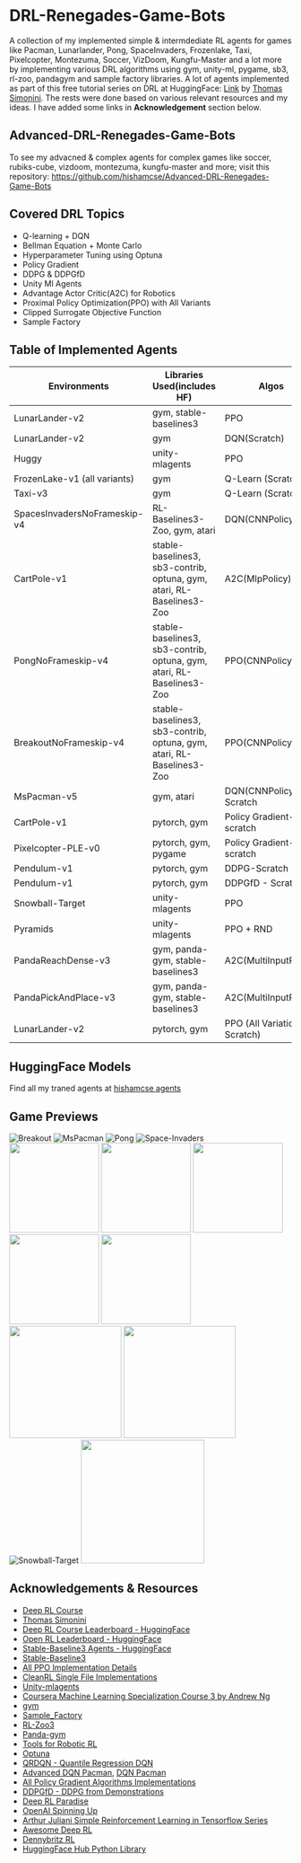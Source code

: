 # DRL-Renegades-Game-Bots

A collection of my implemented simple & intermdediate RL agents for games like Pacman, Lunarlander, Pong, SpaceInvaders, Frozenlake, Taxi, Pixelcopter, Montezuma, Soccer, VizDoom, Kungfu-Master and a lot more by implementing various DRL algorithms using gym, unity-ml, pygame, sb3, rl-zoo, pandagym and sample factory libraries. A lot of agents implemented as part of this free tutorial series on DRL at HuggingFace: [Link](https://huggingface.co/learn/deep-rl-course/unit0/introduction) by [Thomas Simonini](https://x.com/ThomasSimonini). The rests were done based on various relevant resources and my ideas. I have added some links in **Acknowledgement** section below. 

## Advanced-DRL-Renegades-Game-Bots
To see my advacned & complex agents for complex games like soccer, rubiks-cube, vizdoom, montezuma, kungfu-master and more; visit this repository: https://github.com/hishamcse/Advanced-DRL-Renegades-Game-Bots

## Covered DRL Topics
  * Q-learning + DQN
  * Bellman Equation + Monte Carlo
  * Hyperparameter Tuning using Optuna
  * Policy Gradient
  * DDPG & DDPGfD
  * Unity Ml Agents
  * Advantage Actor Critic(A2C) for Robotics
  * Proximal Policy Optimization(PPO) with All Variants
  * Clipped Surrogate Objective Function
  * Sample Factory

## Table of Implemented Agents

| **Environments**                       | **Libraries Used(includes HF)**                                       | **Algos**                    | **Kaggle Notebooks** |
|----------------------------------------|-----------------------------------------------------------------------|------------------------------|----------------------|
| LunarLander-v2                         | gym, stable-baselines3                                                | PPO                          | [Link](https://www.kaggle.com/code/syedjarullahhisham/drl-huggingface-unit-1-lunarlander)                     |
| LunarLander-v2                         | gym                                                                   | DQN(Scratch)                 | [Link](https://www.kaggle.com/code/syedjarullahhisham/drl-huggingface-unit-1-lunarlander)                     |
| Huggy                                  | unity-mlagents                                                        | PPO                          | [Link](https://www.kaggle.com/code/syedjarullahhisham/drl-huggingface-unit-1-bonus-huggydog)                     |
| FrozenLake-v1 (all variants)           | gym                                                                   | Q-Learn (Scratch)            | [Link](https://www.kaggle.com/code/syedjarullahhisham/drl-huggingface-unit-2-frozenlake-v1-taxi-v3)                    |
| Taxi-v3                                | gym                                                                   | Q-Learn (Scratch)            | [Link](https://www.kaggle.com/code/syedjarullahhisham/drl-huggingface-unit-2-frozenlake-v1-taxi-v3)                    |
| SpacesInvadersNoFrameskip-v4           | RL-Baselines3-Zoo, gym, atari                                         | DQN(CNNPolicy)               | [Link](https://www.kaggle.com/code/syedjarullahhisham/drl-huggingface-unit-3-space-invaders)                     |
| CartPole-v1                            | stable-baselines3, sb3-contrib, optuna, gym, atari, RL-Baselines3-Zoo | A2C(MlpPolicy)               | [Link](https://www.kaggle.com/code/syedjarullahhisham/drl-huggingface-unit-3-optuna-cartpole-pong-br-out)                     |
| PongNoFrameskip-v4                     | stable-baselines3, sb3-contrib, optuna, gym, atari, RL-Baselines3-Zoo | PPO(CNNPolicy)               | [Link](https://www.kaggle.com/code/syedjarullahhisham/drl-huggingface-unit-3-optuna-cartpole-pong-br-out)                     |
| BreakoutNoFrameskip-v4                 | stable-baselines3, sb3-contrib, optuna, gym, atari, RL-Baselines3-Zoo | PPO(CNNPolicy)               | [Link](https://www.kaggle.com/code/syedjarullahhisham/drl-huggingface-unit-3-optuna-cartpole-pong-br-out)                     |
| MsPacman-v5                            | gym, atari                                                            | DQN(CNNPolicy) - Scratch     | [Link](https://www.kaggle.com/code/syedjarullahhisham/drl-huggingface-extra-unit-3-mspacmandqn-scratch)                     |
| CartPole-v1                            | pytorch, gym                                                          | Policy Gradient-scratch      | [Link](https://www.kaggle.com/code/syedjarullahhisham/drl-huggingface-unit-4-pg-cartpole-pixelcopter)                     |
| Pixelcopter-PLE-v0                     | pytorch, gym, pygame                                                  | Policy Gradient-scratch      | [Link](https://www.kaggle.com/code/syedjarullahhisham/drl-huggingface-unit-4-pg-cartpole-pixelcopter)                     |
| Pendulum-v1                            | pytorch, gym                                                          | DDPG-Scratch                 | [Link](https://www.kaggle.com/code/syedjarullahhisham/drl-extra-personal-unit-4-ddpg-ddpgfd-pendulum-v1)                     |
| Pendulum-v1                            | pytorch, gym                                                          | DDPGfD - Scratch             | [Link](https://www.kaggle.com/code/syedjarullahhisham/drl-extra-personal-unit-4-ddpg-ddpgfd-pendulum-v1)                     |
| Snowball-Target                        | unity-mlagents                                                        | PPO                          | [Link](https://www.kaggle.com/code/syedjarullahhisham/drl-huggingface-unit-5-unity-ml-snowball-pyramid)                     |
| Pyramids                               | unity-mlagents                                                        | PPO + RND                    | [Link](https://www.kaggle.com/code/syedjarullahhisham/drl-huggingface-unit-5-unity-ml-snowball-pyramid)                     |
| PandaReachDense-v3                     | gym, panda-gym, stable-baselines3                                     | A2C(MultiInputPolicy)        | [Link](https://www.kaggle.com/code/syedjarullahhisham/drl-huggingface-unit-6-pandagym-reachdns-pickplace)                     |
| PandaPickAndPlace-v3                   | gym, panda-gym, stable-baselines3                                     | A2C(MultiInputPolicy)        | [Link](https://www.kaggle.com/code/syedjarullahhisham/drl-huggingface-unit-6-pandagym-reachdns-pickplace)                     |
| LunarLander-v2                         | pytorch, gym                                                          | PPO (All Variations Scratch) | [Link](https://www.kaggle.com/code/syedjarullahhisham/drl-huggingface-unit-8-i-ppo-scratch-lunarlander)                     |

## HuggingFace Models
Find all my traned agents at [hishamcse agents](https://huggingface.co/hishamcse)

## Game Previews
  ![Breakout](https://www.gymlibrary.dev/_images/breakout.gif) ![MsPacman](https://www.gymlibrary.dev/_images/ms_pacman.gif) ![Pong](https://www.gymlibrary.dev/_images/pong.gif) ![Space-Invaders](https://www.gymlibrary.dev/_images/space_invaders.gif) <img src="https://www.gymlibrary.dev/_images/taxi.gif" width="160" height="160"/> <img src="https://www.gymlibrary.dev/_images/frozen_lake.gif" width="160" height="160"/> <img src="https://www.gymlibrary.dev/_images/cart_pole.gif" width="160" height="160"/> <img src="https://www.gymlibrary.dev/_images/pendulum.gif" width="160" height="160"/>  <img src="https://www.gymlibrary.dev/_images/lunar_lander.gif" width="160" height="160"/> <img src="https://huggingface.co/datasets/huggingface-deep-rl-course/course-images/resolve/main/en/notebooks/unit-bonus1/huggy-cover.jpeg" height="200"/> <img src="https://pygame-learning-environment.readthedocs.io/en/latest/_images/pixelcopter.gif" height="200"/> ![Snowball-Target](https://encrypted-tbn0.gstatic.com/images?q=tbn:ANd9GcRBXWwA-sMgbWQ9OrvPFczBEVCyAx9PheTDkGZdF-JxjpwZI510QWHSCF4dUO8KWEGLZGQ&usqp=CAU) <img src="https://unity-technologies.github.io/ml-agents/images/pyramids.png" width="220" height="220"/>  


## Acknowledgements & Resources
   * [Deep RL Course](https://huggingface.co/learn/deep-rl-course/unit0/introduction)
   * [Thomas Simonini](https://x.com/ThomasSimonini)
   * [Deep RL Course Leaderboard - HuggingFace](https://huggingface.co/spaces/huggingface-projects/Deep-Reinforcement-Learning-Leaderboard)
   * [Open RL Leaderboard - HuggingFace](https://huggingface.co/spaces/open-rl-leaderboard/leaderboard)
   * [Stable-Baseline3 Agents - HuggingFace](https://huggingface.co/sb3)
   * [Stable-Baseline3](https://stable-baselines3.readthedocs.io/en/master/)
   * [All PPO Implementation Details](https://iclr-blog-track.github.io/2022/03/25/ppo-implementation-details/)
   * [CleanRL Single File Implementations](https://docs.cleanrl.dev/)
   * [Unity-mlagents](https://github.com/Unity-Technologies/ml-agents)
   * [Coursera Machine Learning Specialization Course 3 by Andrew Ng](https://www.coursera.org/learn/unsupervised-learning-recommenders-reinforcement-learning?specialization=machine-learning-introduction)
   * [gym](https://www.gymlibrary.dev/index.html)
   * [Sample_Factory](https://www.samplefactory.dev/)
   * [RL-Zoo3](https://stable-baselines3.readthedocs.io/en/master/guide/rl_zoo.html)
   * [Panda-gym](https://panda-gym.readthedocs.io/en/latest/)
   * [Tools for Robotic RL](https://github.com/araffin/tools-for-robotic-rl-icra2022)
   * [Optuna](https://github.com/optuna/optuna)
   * [QRDQN - Quantile Regression DQN](https://advancedoracademy.medium.com/quantile-regression-dqn-pushing-the-boundaries-of-value-distribution-approximation-in-620af75ec5f3)
   * [Advanced DQN Pacman](https://github.com/jakegrigsby/AdvancedPacmanDQNs), [DQN Pacman](https://github.com/StarVeteran/Ms-Pacman-DQN)
   * [All Policy Gradient Algorithms Implementations](https://github.com/MrSyee/pg-is-all-you-need)
   * [DDPGfD - DDPG from Demonstrations](https://wikidocs.net/204469)
   * [Deep RL Paradise](https://github.com/alirezakazemipour/DeepRL-Paradise)
   * [OpenAI Spinning Up](https://spinningup.openai.com/en/latest/)
   * [Arthur Juliani Simple Reinforcement Learning in Tensorflow Series](https://awjuliani.medium.com/simple-reinforcement-learning-with-tensorflow-part-0-q-learning-with-tables-and-neural-networks-d195264329d0)
   * [Awesome Deep RL](https://github.com/kengz/awesome-deep-rl)
   * [Dennybritz RL](https://github.com/dennybritz/reinforcement-learning)
   * [HuggingFace Hub Python Library](https://huggingface.co/docs/huggingface_hub/index)
